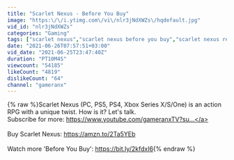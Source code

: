 ```yaml
---
title: "Scarlet Nexus - Before You Buy"
image: "https:\/\/i.ytimg.com\/vi\/nlr3jNdXWZs\/hqdefault.jpg"
vid_id: "nlr3jNdXWZs"
categories: "Gaming"
tags: ["scarlet nexus","scarlet nexus before you buy","scarlet nexus review"]
date: "2021-06-26T07:57:51+03:00"
vid_date: "2021-06-25T23:47:40Z"
duration: "PT10M4S"
viewcount: "54185"
likeCount: "4819"
dislikeCount: "64"
channel: "gameranx"
---
```

{% raw %}Scarlet Nexus (PC, PS5, PS4, Xbox Series X/S/One) is an action RPG with a unique twist. How is it? Let's talk.<br />Subscribe for more: <a rel="nofollow" target="blank" href="https://www.youtube.com/gameranxTV?su...">https://www.youtube.com/gameranxTV?su...</a><br /><br />Buy Scarlet Nexus: <a rel="nofollow" target="blank" href="https://amzn.to/2Ta5YEb">https://amzn.to/2Ta5YEb</a><br /><br />Watch more 'Before You Buy': <a rel="nofollow" target="blank" href="https://bit.ly/2kfdxI6">https://bit.ly/2kfdxI6</a>{% endraw %}
